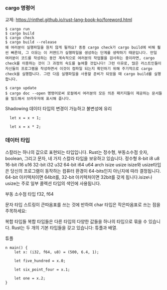 ### cargo 명령어

교제: https://rinthel.github.io/rust-lang-book-ko/foreword.html

```
$ cargo run
$ cargo build
$ cargo check
$ cargo build --release
왜 여러분이 실행파일을 원치 않게 될까요? 종종 cargo check가 cargo build에 비해 훨씬 빠른데, 그 이유는 이 커맨드가 실행파일을 생성하는 단계를 생략하기 때문입니다. 만일 여러분이 코드를 작성하는 동안 계속적으로 여러분의 작업물을 검사하는 중이라면, cargo check를 이용하는 것이 그 과정의 속도를 높여줄 것입니다! 그런 이유로, 많은 러스트인들이 자신들의 프로그램을 작성하면서 이것이 컴파일 되는지 확인하기 위해 주기적으로 cargo check을 실행합니다. 그런 다음 실행파일을 사용할 준비가 되었을 때 cargo build를 실행합니다.

$ cargo update
$ cargo doc --open 명령어로써 로컬에서 여러분의 모든 의존 패키지들이 제공하는 문서들을 빌드해서 브라우저에 표시해 줍니다.
```

Shadowing
데이터 타입의 변경이 가능하고 불변성에 유리

```
  let x = x + 1;

  let x = x * 2;
```

### 데이터 타입

스칼라는 하나의 값으로 표현되는 타입입니다. Rust는 정수형, 부동소수점 숫자, boolean, 그리고 문자, 네 가지 스칼라 타입을 보유하고 있습니다.
정수형
8-bit i8 u8
16-bit i16 u16
32-bit i32 u32
64-bit i64 u64
arch isize usize
isize와 usize타입은 당신의 프로그램이 동작하는 컴퓨터 환경이 64-bits인지 아닌지에 따라 결정됩니다. 64-bit 아키텍처이면 64bit를, 32-bit 아키텍처이면 32bit를 갖게 됩니다.isize나 usize는 주로 일부 콜렉션 타입의 색인에 사용됩니다.

부동 소수점 타입
f32, f64

문자 타입
스트링이 큰따옴표를 쓰는 것에 반하여 char 타입은 작은따옴표로 쓰는 점을 주목하세요:

복합 타입들
복합 타입들은 다른 타입의 다양한 값들을 하나의 타입으로 묶을 수 있습니다. Rust는 두 개의 기본 타입들을 갖고 있습니다: 튜플과 배열.

튜플

```
n main() {
    let x: (i32, f64, u8) = (500, 6.4, 1);

    let five_hundred = x.0;

    let six_point_four = x.1;

    let one = x.2;
}
```
